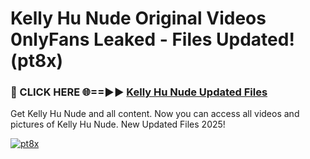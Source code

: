 # Kelly Hu Nude Original Videos 0nlyFans Leaked - Files Updated! (pt8x)

<h3>🔴 CLICK HERE 🌐==►► <a href="https://tinyurl.com/5h6xmrr3" rel="nofollow">Kelly Hu Nude Updated Files</a></h3>

Get Kelly Hu Nude and all content. Now you can access all videos and pictures of Kelly Hu Nude. New Updated Files 2025!

[![pt8x](https://i.imgur.com/KVD873Z.gif)](https://tinyurl.com/5h6xmrr3)
